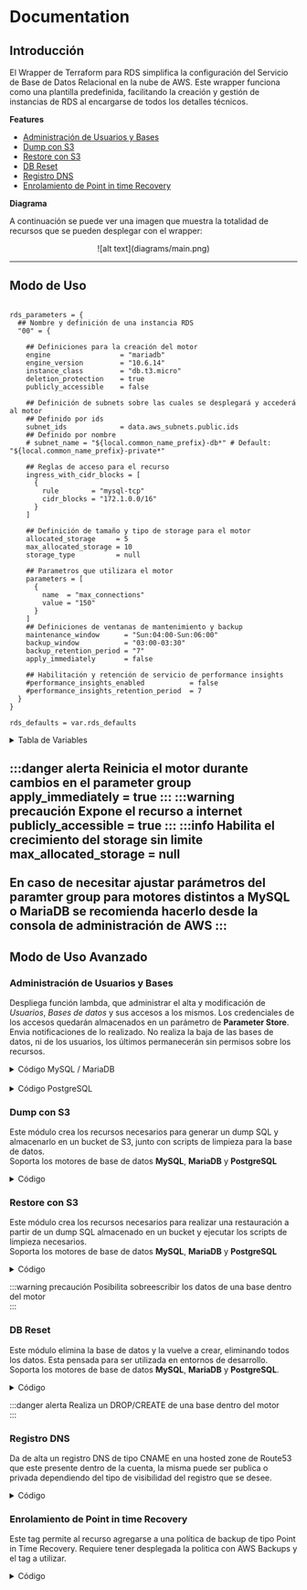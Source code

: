 # Documentation

## Introducción

El Wrapper de Terraform para RDS simplifica la configuración del Servicio de Base de Datos Relacional en la nube de AWS. Este wrapper funciona como una plantilla predefinida, facilitando la creación y gestión de instancias de RDS al encargarse de todos los detalles técnicos.

**Features**

- [Administración de Usuarios y Bases](#administración-de-usuarios-y-bases)
- [Dump con S3](#dump-con-s3)
- [Restore con S3](#restore-con-s3)
- [DB Reset](#db-reset)
- [Registro DNS](#registro-dns)
- [Enrolamiento de Point in time Recovery](#enrolamiento-de-point-in-time-recovery)

**Diagrama** <br/>

A continuación se puede ver una imagen que muestra la totalidad de recursos que se pueden desplegar con el wrapper:

<center>![alt text](diagrams/main.png)</center>

---

## Modo de Uso

```hcl

rds_parameters = {
  ## Nombre y definición de una instancia RDS
  "00" = {
    
    ## Definiciones para la creación del motor
    engine                 = "mariadb"
    engine_version         = "10.6.14"
    instance_class         = "db.t3.micro"
    deletion_protection    = true
    publicly_accessible    = false
    
    ## Definición de subnets sobre las cuales se desplegará y accederá al motor
    ## Definido por ids
    subnet_ids             = data.aws_subnets.public.ids
    ## Definido por nombre
    # subnet_name = "${local.common_name_prefix}-db*" # Default: "${local.common_name_prefix}-private*"
    
    ## Reglas de acceso para el recurso
    ingress_with_cidr_blocks = [
      {
        rule        = "mysql-tcp"
        cidr_blocks = "172.1.0.0/16"
      }
    ]
    
    ## Definición de tamaño y tipo de storage para el motor
    allocated_storage     = 5
    max_allocated_storage = 10
    storage_type          = null
    
    ## Parametros que utilizara el motor
    parameters = [
      {
        name  = "max_connections"
        value = "150"
      }
    ]
    ## Definiciones de ventanas de mantenimiento y backup
    maintenance_window      = "Sun:04:00-Sun:06:00"
    backup_window           = "03:00-03:30"
    backup_retention_period = "7"
    apply_immediately       = false
    
    ## Habilitación y retención de servicio de performance insights
    #performance_insights_enabled           = false
    #performance_insights_retention_period  = 7
  }
}

rds_defaults = var.rds_defaults

```

<details>
<summary>Tabla de Variables</summary>

| Variable                              | Descripción de variable                                               | Tipo              | Default                                                      | Alternativas |
|---------------------------------------|-----------------------------------------------------------------------|-------------------|--------------------------------------------------------------|--------------|
| engine                                | Motor de base de datos                                                | String            | "mariadb"                                                    | "mariadb", "mysql", "oracle-ee", "postgres", "sqlserver-ee" |
| engine_version                        | Version del motor deseada                                             | String            | "10.6.14"                                                    | validar segun motor utilizado |
| instance_class                        | Tamaño del recurso                                                    | String            | "db.t3.micro"                                                | [Link](https://docs.aws.amazon.com/AmazonRDS/latest/UserGuide/Concepts.DBInstanceClass.html) |
| deletion_protection                   | Protección contra eliminación del recurso                             | Boleano           | true                                                         | true o false |
| publicly_accessible                   | Habilita el acceso desde internet                                     | Boleano           | false                                                        | true o false |
| subnet_ids                            | Listado de subnets sobre los cuales se despliega el recurso           | Lista             | []                                                           | Puede utilizarse un datasource o un listado de Subnets IDs |
| subnet_name                           | Wildcard para encontrar las subnets en donde deployar motor y lambdas | String            | `"${local.common_name_prefix}-private*"`                     | `"${local.common_name_prefix}-db*"` |
| ingress_with_cidr_blocks              | Reglas de entrada para el recurso                                     | Array de Objetos  | `[{ rule = "mysql-tcp", cidr_blocks = "172.1.0.0/16" }]`     | `[{ rule = "mysql-tcp", cidr_blocks = "X.X.X.X/32" }]` |
| allocated_storage                     | Almacenamiento mínimo de la instancia                                 | Entero            | 5                                                            | Mínimo valor, depende del motor |
| max_allocated_storage                 | Almacenamiento máximo de la instancia                                 | Entero            | 10                                                           | null o Máximo valor, según el motor |
| storage_type                          | Tipo de almacenamiento                                                | string            | null                                                         | "standard", "gp2", "gp3", "io1", depende del motor |
| parameters                            | Definición de parámetros para Parameter Group                         | Array de Objetos  | `[ {   name  = "max_connections, "value = "150" }    ]`      |  [Link](https://docs.aws.amazon.com/AmazonRDS/latest/UserGuide/Appendix.MariaDB.Parameters.html)  |
| maintenance_window                    | Horario de ventana de mantenimiento                                   | String            | "Sun:04:00-Sun:06:00"                                        | "Día:04:00-Día:06:00", reemplazar Día por mon, etc el mismo es en UTC |
| backup_window                         | Horario de ventana de Backup                                          | String            | "03:00-03:30"                                                | ""03:00-03:30" |
| backup_retention_period               | Retención en dias de Backups                                          | Entero            | "7"                                                          | 0 a 35 |
| apply_immediately                     | Aplica inmediatamente cambios que puedan reiniciar el motor           | Boleano           | false                                                        | true o false |
| performance_insights_enabled          | Habilitación de feature de Performance Insights                       | Boleano           | false                                                        | true o false |
| performance_insights_retention_period | Retención de informacón de feature de Performance Insights            | Entero             | 7                                                            | 7, multiplos de 30 o 365 |
| username                                              | El nombre de usuario maestro de la base de datos.                             | string             | root                        | custom username                                      |
| password                                              | La contraseña del usuario maestro generada por el recurso random password.     | string             | generada automáticamente    | custom password                                      |
| manage_master_user_password                           | Administra automáticamente la rotación de la contraseña del usuario maestro.   | bool               | false                       | true o false                                         |
| master_user_secret_kms_key_id                         | ID de la clave KMS para cifrar el secreto del usuario maestro.                 | string             | null                        | custom KMS key ID                                    |
| manage_master_user_password_rotation                  | Activa la rotación automática de la contraseña del usuario maestro.            | bool               | false                       | true o false                                         |
| master_user_password_rotate_immediately               | Rota inmediatamente la contraseña del usuario maestro.                        | bool               | null                        | true o false                                         |
| master_user_password_rotation_automatically_after_days| Número de días tras los cuales se rota automáticamente la contraseña.         | number             | null                        | número entero                                        |
| master_user_password_rotation_duration                | Duración en días de la validez de la contraseña tras la rotación.              | number             | null                        | custom duration                                      |
| master_user_password_rotation_schedule_expression     | Expresión de programación para la rotación (ejemplo, cron).                    | string             | null                        | custom schedule expression                           |
| create_db_subnet_group            | Indica si se debe crear un grupo de subredes para la base de datos.            | bool      | true                           | true o false                                         |
| db_subnet_group_name              | Nombre del grupo de subredes para la base de datos.                            | string    | `${local.common_name}-${each.key}`| custom name                                          |
| db_subnet_group_use_name_prefix   | Usa un prefijo de nombre para el grupo de subredes.                            | bool      | false                          | true o false                                         |
| db_subnet_group_description       | Descripción del grupo de subredes.                                             | string    | null                           | custom description                                   |
| db_subnet_group_tags              | Etiquetas asignadas al grupo de subredes.                                      | map       | {}                             | custom tags                                          |
| create_db_parameter_group         | Indica si se debe crear un grupo de parámetros para la base de datos.          | bool      | true                           | true o false                                         |
| parameter_group_name              | Nombre del grupo de parámetros para la base de datos.                          | string    | `${local.common_name}-${each.key}`| custom name                                          |
| parameter_group_use_name_prefix   | Usa un prefijo de nombre para el grupo de parámetros.                          | bool      | false                          | true o false                                         |
| family                            | Familia de la base de datos para el grupo de parámetros.                       | string    | mariadb10.6                    | custom family                                        |
| parameters                        | Lista de parámetros del grupo de parámetros.                                   | list      | []                             | custom parameters                                    |
| parameter_group_description       | Descripción del grupo de parámetros.                                           | string    | null                           | custom description                                   |
| db_parameter_group_tags           | Etiquetas asignadas al grupo de parámetros.                                    | map       | {}                             | custom tags                                          |
| create_db_option_group            | Indica si se debe crear un grupo de opciones para la base de datos.            | bool      | true                           | true o false                                         |
| option_group_name                 | Nombre del grupo de opciones para la base de datos.                            | string    | `${local.common_name}-${each.key}`| custom name                                          |
| option_group_use_name_prefix      | Usa un prefijo de nombre para el grupo de opciones.                            | bool      | false                          | true o false                                         |
| major_engine_version              | Versión principal del motor para el grupo de opciones.                         | string    | 10.6                           | custom engine version                                |
| options                           | Lista de opciones del grupo de opciones.                                       | list      | []                             | custom options                                       |
| option_group_description          | Descripción del grupo de opciones.                                             | string    | null                           | custom description                                   |
| option_group_timeouts             | Timeouts para las operaciones del grupo de opciones.                           | map       | {}                             | custom timeouts                                      |
| db_option_group_tags              | Etiquetas asignadas al grupo de opciones.                                      | map       | {}                             | custom tags                                          |
| option_group_skip_destroy         | Si debe evitarse la destrucción del grupo de opciones.                         | bool      | null                           | true o false                                         |
| create_db_instance                | Indica si se debe crear la instancia de base de datos.                       | bool      | true                           | true o false                                         |
| engine_lifecycle_support          | Soporte de ciclo de vida del motor de la base de datos.                      | string    | null                           | custom engine support                                |
| instance_class                    | Clase de instancia de la base de datos.                                      | string    | db.t3.micro                    | custom instance class                                |
| port                              | Puerto para la conexión a la base de datos.                                  | int       | 3306                           | custom port                                          |
| db_name                           | Nombre de la base de datos.                                                  | string    | null                           | custom db name                                       |
| vpc_security_group_ids            | Lista de IDs de grupos de seguridad del VPC.                                 | list      | `[module.security_group_rds]`     | custom security group                                |
| network_type                      | Tipo de red para la base de datos.                                           | string    | null                           | custom network type                                  |
| availability_zone                 | Zona de disponibilidad para la base de datos.                                | string    | null                           | custom availability zone                             |
| multi_az                          | Habilitar multi-AZ para alta disponibilidad.                                 | bool      | false                          | true o false                                         |
| kms_key_id                        | ID de la clave KMS para cifrado de la base de datos.                         | string    | null                           | custom KMS key ID                                    |
| ca_cert_identifier                | Identificador del certificado CA para la base de datos.                      | string    | null                           | custom CA certificate                                |
| publicly_accessible               | Indica si la base de datos es públicamente accesible.                        | bool      | false                          | true o false                                         |
| deletion_protection               | Protección contra la eliminación de la base de datos.                        | bool      | true                           | true o false                                         |
| timeouts                          | Configuración de tiempos de espera para la base de datos.                    | map       | {}                             | custom timeouts                                      |
| snapshot_identifier               | Identificador del snapshot para restaurar la base de datos.                  | string    | null                           | custom snapshot ID                                   |
| db_instance_tags                  | Etiquetas asignadas a la instancia de base de datos.                         | map       | {}                             | custom tags                                          |
| custom_iam_instance_profile       | Perfil de instancia IAM personalizado.                                       | string    | null                           | custom IAM profile                                   |
| dedicated_log_volume              | Indica si se debe crear un volumen dedicado para los logs de la base de datos.| bool      | false                          | true o false                                         |
| allocated_storage                      | Almacenamiento asignado para la base de datos.                              | int       | 5                            | custom storage size                              |
| max_allocated_storage                  | Almacenamiento máximo asignado para la base de datos.                       | int       | 10                           | custom max storage size                          |
| storage_type                           | Tipo de almacenamiento (gp2, io1, etc.).                                    | string    | null                         | custom storage type                              |
| iops                                   | Número de IOPS asignados para almacenamiento.                               | int       | null                         | custom IOPS                                      |
| storage_throughput                     | Rendimiento de almacenamiento en MB/s.                                      | int       | null                         | custom storage throughput                        |
| storage_encrypted                      | Indica si el almacenamiento está cifrado.                                   | bool      | true                         | true o false                                     |
| upgrade_storage_config                 | Configuración para actualización de almacenamiento.                         | string    | null                         | custom storage upgrade                           |
| iam_database_authentication_enabled    | Habilitar autenticación IAM para la base de datos.                          | bool      | false                        | true o false                                     |
| domain                                | Dominio al que está asociado la base de datos.                              | string    | null                         | custom domain                                    |
| domain_auth_secret_arn                 | ARN del secreto de autenticación del dominio.                               | string    | null                         | custom domain secret ARN                         |
| domain_dns_ips                         | IPs DNS asociadas al dominio.                                               | list      | null                         | custom domain DNS IPs                            |
| domain_fqdn                            | FQDN (nombre de dominio completo) del dominio.                              | string    | null                         | custom FQDN                                      |
| domain_iam_role_name                   | Nombre del rol IAM asociado al dominio.                                     | string    | null                         | custom domain IAM role                           |
| domain_ou                              | Unidad organizativa (OU) del dominio.                                       | string    | null                         | custom domain organizational unit (OU)           |
| delete_automated_backups               | Indica si se deben eliminar los backups automatizados.                      | bool      | true                         | true o false                                     |
| restore_to_point_in_time               | Restaurar a un punto específico en el tiempo.                               | string    | null                         | custom point-in-time restore                     |
| final_snapshot_identifier_prefix       | Prefijo para el identificador del snapshot final.                           | string    | null                         | custom snapshot identifier prefix                |
| skip_final_snapshot                    | Saltar la creación de snapshot final al eliminar la instancia.              | bool      | true                         | true o false                                     |
| copy_tags_to_snapshot                  | Copiar etiquetas al snapshot al crearlo.                                    | bool      | true                         | true o false                                     |
| maintenance_window                     | Ventana de mantenimiento para la instancia RDS.                             | string    | "Sun:04:00-Sun:06:00"         | custom maintenance window                        |
| allow_major_version_upgrade            | Permitir la actualización de versión mayor del motor de base de datos.      | bool      | false                        | true o false                                     |
| auto_minor_version_upgrade             | Actualización automática de versiones menores.                              | bool      | true                         | true o false                                     |
| apply_immediately                      | Aplicar los cambios inmediatamente, si es posible.                          | bool      | false                        | true o false                                     |
| create_monitoring_role                 | Crear el rol de monitoreo para RDS.                                         | bool      | true                         | true o false                                     |
| monitoring_role_arn                    | ARN del rol de monitoreo existente.                                         | string    | null                         | custom monitoring role ARN                       |
| monitoring_role_name                   | Nombre del rol de monitoreo.                                                | string    | `"${local.common_name}-rds-monitoring-${each.key}"` | custom monitoring role name                      |
| monitoring_role_use_name_prefix        | Usar prefijo para el nombre del rol de monitoreo.                           | bool      | false                        | true o false                                     |
| monitoring_role_description            | Descripción del rol de monitoreo.                                           | string    | null                         | custom monitoring role description               |
| monitoring_interval                    | Intervalo de monitoreo en segundos.                                         | int       | 0                            | custom monitoring interval                       |
| performance_insights_kms_key_id        | KMS Key ID para Performance Insights.                                       | string    | null                         | custom KMS Key ID                                |
| create_cloudwatch_log_group            | Crear grupo de logs en CloudWatch.                                          | bool      | false                        | true o false                                     |
| enabled_cloudwatch_logs_exports        | Exportar logs a CloudWatch.                                                 | list      | []                           | custom CloudWatch logs exports                   |
| cloudwatch_log_group_retention_in_days | Retención de logs en CloudWatch (días).                                     | int       | 7                            | custom retention period                          |
| cloudwatch_log_group_kms_key_id        | KMS Key ID para el grupo de logs en CloudWatch.                             | string    | null                         | custom KMS Key ID                                |
| monitoring_role_permissions_boundary   | Límite de permisos para el rol de monitoreo.                                | string    | null                         | custom permissions boundary                      |
| cloudwatch_log_group_skip_destroy      | Omitir la destrucción del grupo de logs en CloudWatch.                      | bool      | null                         | true o false                                     |
| cloudwatch_log_group_class             | Clase del grupo de logs en CloudWatch.                                      | string    | null                         | custom log group class                           |
| license_model                          | Modelo de licencia para bases de datos.                                     | string    | null                         | custom license model                             |
| timezone                               | Zona horaria para bases de datos SQL Server.                                | string    | null                         | custom timezone                                  |
| replicate_source_db          | Nombre de la instancia de origen para la replicación.                  | string  | null                       | custom source DB for replication                    |
| replica_mode                 | Modo de réplica para la instancia de base de datos.                    | string  | null                       | custom replica mode                                 |
| character_set_name           | Nombre del conjunto de caracteres de la base de datos.                 | string  | null                       | custom character set name                           |
| nchar_character_set_name     | Nombre del conjunto de caracteres NCHAR de la base de datos.           | string  | null                       | custom NCHAR character set name                     |
| s3_import                    | Configuración de importación de datos desde S3 para MySQL.             | string  | null                       | custom S3 import configuration                      |
| db_instance_role_associations| Asociaciones de roles de instancia de base de datos (por ejemplo, IAM).| map     | {}                         | custom DB instance role associations                |
</details>

:::danger alerta 
Reinicia el motor durante cambios en el parameter group<br/>
apply_immediately       = true
:::
:::warning precaución 
Expone el recurso a internet <br/>
publicly_accessible    = true 
:::
:::info 
Habilita el crecimiento del storage sin limite<br/>
max_allocated_storage = null  <br/> <br/>
En caso de necesitar ajustar parámetros del paramter group para motores distintos a MySQL o MariaDB se recomienda hacerlo desde la consola de administración de AWS
:::
---

## Modo de Uso Avanzado

### Administración de Usuarios y Bases

Despliega función lambda, que administrar el alta y modificación de *Usuarios*, *Bases de datos* y sus accesos a los mismos.
Los credenciales de los accesos quedarán almacenados en un parámetro de **Parameter Store**. <br/>
Envia notificaciones de lo realizado.
No realiza la baja de las bases de datos, ni de los usuarios, los últimos permanecerán sin permisos sobre los recursos. 
<details>
<summary>Código MySQL / MariaDB</summary>

```hcl
rds_parameters = {
  "mysql" = {
    ...
    enable_db_management                    = true
    enable_db_management_logs_notifications = true
    db_management_parameters = {
      databases = [
        {
          name    = "mydb1"
          charset = "utf8mb4"
          collate = "utf8mb4_general_ci"
        },
        {
          name    = "mydb2"
          charset = "utf8mb4"
          collate = "utf8mb4_general_ci"
        }
      ],
      users = [
        {
          username = "user1"
          host     = "%"
          password = "password1"
          grants = [
            {
              database   = "mydb1"
              table      = "*"
              privileges = "ALL"
            },
            {
              database   = "mydb2"
              table      = "*"
              privileges = "SELECT, UPDATE"
            }
          ]
        },
        {
          username = "user2"
          host     = "%"
          password = "password2"
          grants = [
            {
              database   = "mydb2"
              table      = "*"
              privileges = "ALL"
            }
          ]
        }
      ],
      excluded_users = ["rdsadmin", "root", "mariadb.sys", "healthcheck", "rds_superuser_role", "mysql.infoschema", "mysql.session", "mysql.sys"]
    }
    ...
  }
}
```

</details>
<br/>
<details>
<summary>Código PostgreSQL</summary>

```hcl
rds_parameters = {
  "postgresql" = {
    ...
    enable_db_management                    = true
    enable_db_management_logs_notifications = true
    db_management_parameters = {
      databases = [
        {
          "name" : "db1",
          "owner" : "root",
          "schemas" : [
            {
              "name" : "public",
              "owner" : "root"
            },
            {
              "name" : "schema1",
              "owner" : "usr1"
            }
          ]
        },
        {
          "name" : "db2",
          "owner" : "usr2",
        },
        {
          "name" : "db3",
          "owner" : "usr3",
        }
      ],
      roles = [
        { "rolename" : "example_role_1" },
        { "rolename" : "example_role_2" }
      ],
      users = [
        {
          "username" : "usr1",
          "password" : "passwd1",
          "grants" : [
            {
              "database" : "db1",
              "schema" : "public",
              "privileges" : "ALL PRIVILEGES",
              "table" : "*"
            }
          ]
        },
        {
          "username" : "usr2",
          "password" : "passwd2",
          "grants" : [
            {
              "privileges" : "example_role_1",
              "options" : "WITH SET TRUE"
            },
            {
              "privileges" : "example_role_2",
              "options" : "WITH SET TRUE"
            }
          ]
        },
        {
          "username" : "usr3",
          "password" : "passwd3",
          "grants" : []
        }
      ],
      excluded_users = ["rdsadmin", "root", "healthcheck"]
    }
    ...
  }
}
```

</details>

### Dump con S3

Este módulo crea los recursos necesarios para generar un dump SQL y almacenarlo en un bucket de S3, junto con scripts de limpieza para la base de datos. <br/> Soporta los motores de base de datos **MySQL**, **MariaDB** y **PostgreSQL**
<details>
<summary>Código</summary>

```hcl
rds_parameters = {
  "00" = {
    ...
    enable_db_dump_create = true
    db_dump_create_local_path_custom_scripts = "${path.module}/content/custom_sql"
    db_dump_create_schedule_expression = "cron(0 * * * ? *)"
    db_dump_create_db_name = "demo"
    db_dump_create_retention_in_days = 7
    db_dump_create_s3_arn_permission_accounts = [
      "arn:aws:iam::xxxxxxxxxxx:root", # demo.la-dev
      "arn:aws:iam::xxxxxxxxxxx:root", # demo.la-stg
    ]
    ...
  }
}
```
</details>

### Restore con S3

Este módulo crea los recursos necesarios para realizar una restauración a partir de un dump SQL almacenado en un bucket y ejecutar los scripts de limpieza necesarios. <br/> Soporta los motores de base de datos **MySQL**, **MariaDB** y **PostgreSQL**
<details>
<summary>Código</summary>

```hcl
enable_db_dump_restore = true
db_dump_restore_s3_bucket_name = "demo-l04-core-00-db-dump-create"
db_dump_restore_db_name = "demo"
```
</details>

:::warning precaución 
Posibilita sobreescribir los datos de una base dentro del motor<br/>
:::

### DB Reset

Este módulo elimina la base de datos y la vuelve a crear, eliminando todos los datos. Esta pensada para ser utilizada en entornos de desarrollo. <br/> Soporta los motores de base de datos **MySQL**, **MariaDB** y **PostgreSQL**.
<details>
<summary>Código</summary>

```hcl
enable_db_reset = true
```
</details>

:::danger alerta 
Realiza un DROP/CREATE de una base dentro del motor<br/>
:::

### Registro DNS

Da de alta un registro DNS de tipo CNAME en una hosted zone de Route53 que este presente dentro de la cuenta, la misma puede ser publica o privada dependiendo del tipo de visibilidad del registro que se desee.
<details>
<summary>Código</summary>

```hcl
dns_records = {
  "" = {
    # zone_name    = local.zone_private
    # private_zone = true
    zone_name    = local.zone_public
    private_zone = false
  }
}
```
</details>

### Enrolamiento de Point in time Recovery

Este tag permite al recurso agregarse a una política de backup de tipo Point in Time Recovery. Requiere tener desplegada la politica con AWS Backups y el tag a utilizar.
<details>
<summary>Código</summary>

```hcl
tags = { ptr-14d = "true" }
```
</details>
